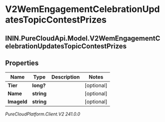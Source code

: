 # V2WemEngagementCelebrationUpdatesTopicContestPrizes

## ININ.PureCloudApi.Model.V2WemEngagementCelebrationUpdatesTopicContestPrizes

## Properties

|Name | Type | Description | Notes|
|------------ | ------------- | ------------- | -------------|
| **Tier** | **long?** |  | [optional] |
| **Name** | **string** |  | [optional] |
| **ImageId** | **string** |  | [optional] |



_PureCloudPlatform.Client.V2 241.0.0_

